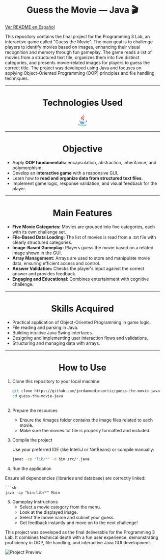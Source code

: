 <h1 align="center">Guess the Movie — Java 🎬</h1>
<p align="left">
  <a href="README_ES.md" target="_blank">
    Ver README en Español
  </a>
</p>

<p>This repository contains the final project for the Programming 3 Lab, an interactive game called "Guess the Movie". The main goal is to challenge players to identify movies based on images, enhancing their visual recognition and memory through fun gameplay. The game reads a list of movies from a structured text file, organizes them into five distinct categories, and presents movie-related images for players to guess the correct title. The project was developed using Java and focuses on applying Object-Oriented Programming (OOP) principles and file handling techniques.</p>
<hr>

<h1 align="center">Technologies Used</h1>
<div align="center">
  <img src="https://github.com/devicons/devicon/blob/master/icons/java/java-original.svg" alt="Java" title="Jva" width="40px">
</div>
<hr>

<h1 align="center">Objective</h1>
<ul>
  <li>Apply <b>OOP fundamentals:</b> encapsulation, abstraction, inheritance, and polymorphism.</li>
  <li>Develop an <b>interactive game</b> with a responsive GUI.</li>
  <li>Learn how to <b>read and organize data from structured text files.</b></li>
  <li>Implement game logic, response validation, and visual feedback for the player.</li>
</ul>
<hr>

<h1 align="center">Main Features</h1>
<ul>
  <li><b>Five Movie Categories:</b> Movies are grouped into five categories, each with its own challenge set.</li>
  <li><b>File-Based Data Loading:</b> The list of movies is read from a .txt file with clearly structured categories.</li>
  <li><b>Image-Based Gameplay:</b> Players guess the movie based on a related image shown in the GUI.</li>
  <li><b>Array Management:</b> Arrays are used to store and manipulate movie data, ensuring efficient access and control.</li>
  <li><b>Answer Validation:</b> Checks the player's input against the correct answer and provides feedback.</li>
  <li><b>Engaging and Educational:</b> Combines entertainment with cognitive challenge.</li>
</ul>
<hr>

<h1 align="center">Skills Acquired</h1>
<ul>
  <li>Practical application of Object-Oriented Programming in game logic.</li>
  <li>File reading and parsing in Java.</li>
  <li>Building intuitive Java Swing interfaces.</li>
  <li>Designing and implementing user interaction flows and validations.</li>
  <li>Structuring and managing data with arrays.</li>
</ul>
<hr>

<h1 align="center">How to Use</h1>

1. Clone this repository to your local machine:
   ```sh
   git clone https://github.com/jordanmedinaortiz/guess-the-movie-java.git
   cd guess-the-movie-java
  
2. Prepare the resources
   <ul>
     <li>Ensure the /images folder contains the image files related to each movie.</li>
     <li>Make sure the movies.txt file is properly formatted and included.</li>
   </ul>

3. Compile the project
   <p>Use your preferred IDE (like IntelliJ or NetBeans) or compile manually:</p>
   
   ```sh
   javac -cp "lib/*" -d bin src/*.java

4. Run the application
  <p>Ensure all dependencies (libraries and database) are correctly linked:</p>
   
    ```sh
    java -cp "bin:lib/*" Main

5. Gameplay Instructions
   <ul>
     <li>Select a movie category from the menu.</li>
     <li>Look at the displayed image.</li>
     <li>Select the movie name and submit your guess.</li>
     <li>Get feedback instantly and move on to the next challenge!</li>
   </ul>

<p>This project was developed as the final deliverable for the Programming 3 Lab. It combines technical depth with a fun user experience, demonstrating proficiency in OOP, file handling, and interactive Java GUI development.</p>
<img src="guess-the-movie-java.png" alt="Project Preview" title="Guess The Movie Java" />
